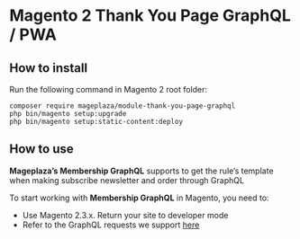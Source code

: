 # Magento 2 Thank You Page GraphQL / PWA
## How to install

Run the following command in Magento 2 root folder:

```
composer require mageplaza/module-thank-you-page-graphql
php bin/magento setup:upgrade
php bin/magento setup:static-content:deploy
```

## How to use

**Mageplaza’s Membership GraphQL** supports to get the rule’s template when making subscribe newsletter and order through GraphQL

To start working with **Membership GraphQL** in Magento, you need to:

- Use Magento 2.3.x. Return your site to developer mode
- Refer to the GraphQL requests we support <a href='https://documenter.getpostman.com/view/10589000/SzRuWrN4?version=latest' target='_blank' rel='nofollow'>here</a>
